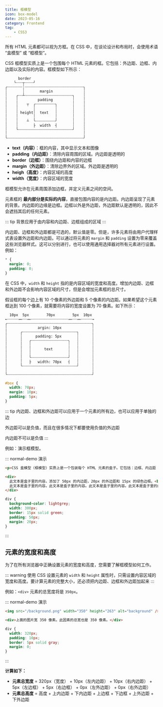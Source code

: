 ```yaml
---
title: 框模型
icon: box-model
date: 2023-05-16
category: Frontend
tag:
    - CSS3
---
```


所有 HTML 元素都可以视为方框。在 CSS 中，在谈论设计和布局时，会使用术语 “盒模型” 或 “框模型”。

CSS 框模型实质上是一个包围每个 HTML 元素的框。它包括：外边距、边框、内边距以及实际的内容。框模型如下所示：

```text
      border
    ╰┈┈┈┬┈┈┈┈╯ 
╭┈┈┈┈┈┈┈┆┈┈┈┈┈┈┈┈┈┈┈┈┈┈┈┈┈┈┈┈┈┈┈┈┈┈┈╮
┆       ┆       margin              ┆
┆    ╭┈┈┴┈┈┈┈┈┈┈┈┈┈┈┈┈┈┈┈┈┈┈┈┈┈╮    ┆
┆    ┆         padding         ┆    ┆
┆    ┆    ┬  ╭┈┈┈┈┈┈┈┈┈╮       ┆    ┆
┆    ┆       ┆         ┆       ┆    ┆
┆    ┆ height┆  text   ┆       ┆    ┆
┆    ┆       ┆         ┆       ┆    ┆
┆    ┆    ┴  ╰┈┈┈┈┈┈┈┈┈╯       ┆    ┆
┆    ┆       ├  width  ┤       ┆    ┆
┆    ╰┈┈┈┈┈┈┈┈┈┈┈┈┈┈┈┈┈┈┈┈┈┈┈┈┈╯    ┆
┆                                   ┆
╰┈┈┈┈┈┈┈┈┈┈┈┈┈┈┈┈┈┈┈┈┈┈┈┈┈┈┈┈┈┈┈┈┈┈┈╯ 
```

- **text（内容）**：框的内容，其中显示文本和图像
- **padding（内边距）**：清除内容周围的区域。内边距是透明的
- **border（边框）**：围绕内边距和内容的边框
- **margin（外边距）**：清除边界外的区域。外边距是透明的
- **heigh（高度）**：内容区域的高度
- **width（宽度）**：内容区域的宽度

框模型允许在元素周围添加边框，并定义元素之间的空间。

元素框的 **最内部分是实际的内容**，直接包围内容的是内边距。内边距呈现了元素的背景。内边距的边缘是边框。边框以外是外边距，外边距默认是透明的，因此不会遮挡其后的任何元素。

::: tip
背景应用于由内容和内边距、边框组成的区域
:::

内边距、边框和外边距都是可选的，默认值是零。但是，许多元素将由用户代理样式表设置外边距和内边距。可以通过将元素的 `margin` 和 `padding` 设置为零来覆盖这些浏览器样式。这可以分别进行，也可以使用通用选择器对所有元素进行设置。例如：

```css
* {
  margin: 0;
  padding: 0;
}
```

在 CSS 中，`width` 和 `height` 指的是内容区域的宽度和高度。增加内边距、边框和外边距不会影响内容区域的尺寸，但是会增加元素框的总尺寸。

假设框的每个边上有 10 个像素的外边距和 5 个像素的内边距。如果希望这个元素框达到 100 个像素，就需要将内容的宽度设置为 70 像素。如下所示：

```text
  10px  5px        70px        5px  10px
←┈┈┈┈┈→←┈┈→←┈┈┈┈┈┈┈┈┈┈┈┈┈┈┈┈┈→←┈┈→←┈┈┈┈┈→
╭┈┈┈┈┈┈┈┈┈┈┈┈┈┈┈┈┈┈┈┈┈┈┈┈┈┈┈┈┈┈┈┈┈┈┈┈┈┈┈╮
┆              argin: 10px              ┆
┆      ╭┈┈┈┈┈┈┈┈┈┈┈┈┈┈┈┈┈┈┈┈┈┈┈┈┈╮      ┆
┆      ┆      padding: 5px       ┆      ┆
┆      ┆   ╭┈┈┈┈┈┈┈┈┈┈┈┈┈┈┈┈┈╮   ┆      ┆
┆      ┆   ┆                 ┆   ┆      ┆
┆      ┆   ┆      text       ┆   ┆      ┆
┆      ┆   ┆                 ┆   ┆      ┆
┆      ┆   ╰┈┈┈┈┈┈┈┈┈┈┈┈┈┈┈┈┈╯   ┆      ┆
┆      ┆   ├   width: 70px   ┤   ┆      ┆
┆      ╰┈┈┈┈┈┈┈┈┈┈┈┈┈┈┈┈┈┈┈┈┈┈┈┈┈╯      ┆
┆                                       ┆
╰┈┈┈┈┈┈┈┈┈┈┈┈┈┈┈┈┈┈┈┈┈┈┈┈┈┈┈┈┈┈┈┈┈┈┈┈┈┈┈╯ 
```

```css
#box {
  width: 70px;
  margin: 10px;
  padding: 5px;
}
```

::: tip
内边距、边框和外边距可以应用于一个元素的所有边，也可以应用于单独的边

外边距可以是负值，而且在很多情况下都要使用负值的外边距

内边距不可以是负值
:::

例如：演示框模型。

::: normal-demo 演示

```html
<p>CSS 盒模型（框模型）实质上是一个包装每个 HTML 元素的盒子。它包括：边框、内边距（填充）、外边距以及实际的内容。</p>

<div>
  此文本是盒子里的内容。添加了 50px 的内边距，20px 的外边距和 15px 的绿色边框。<br />
  此文本是盒子里的内容。此文本是盒子里的内容。此文本是盒子里的内容。此文本是盒子里的内容。此文本是盒子里的内容。此文本是盒子里的内容。此文本是盒子里的内容。此文本是盒子里的内容。此文本是盒子里的内容。此文本是盒子里的内容。此文本是盒子里的内容。此文本是盒子里的内容。此文本是盒子里的内容。此文本是盒子里的内容。此文本是盒子里的内容。此文本是盒子里的内容。此文本是盒子里的内容。此文本是盒子里的内容。此文本是盒子里的内容。此文本是盒子里的内容。此文本是盒子里的内容。
</div>
```

```css
div {
  background-color: lightgrey;
  width: 300px;
  border: 15px solid green;
  padding: 50px;
  margin: 20px;
}
```

:::

## 元素的宽度和高度

为了在所有浏览器中正确设置元素的宽度和高度，您需要了解框模型如何工作。

::: warning
使用 CSS 设置元素的 `width` 和 `height` 属性时，只需设置内容区域的宽度和高度。要计算元素的完整大小，还必须把内边距、边框和外边距加起来
:::

例如：`<div>` 元素的总宽度将是 `350px`。

::: normal-demo 演示

```html
<img src="/background.png" width="350" height="263" alt="background" />

<div>上面的图片宽 350 像素。此因素的总宽也是 350 像素。</div>
```

```css
div {
  width: 320px;
  padding: 10px;
  border: 5px solid gray;
  margin: 0;
}
```

:::

**计算如下：**

- **元素总宽度** = 320px（宽度） + 10px（左内边距） + 10px（右内边距） + 5px（左边框） + 5px（右边框） + 0px（左外边距） + 0px（右外边距）
- **元素总高度** = 高度 + 上内边距 + 下内边距 + 上边框 + 下边框 + 上外边距 + 下外边距

